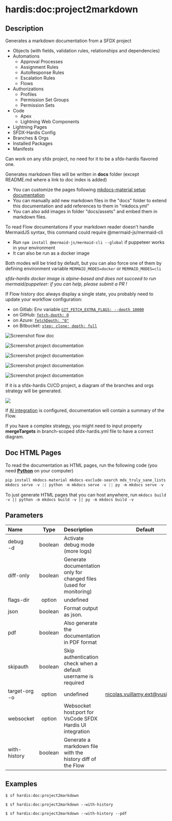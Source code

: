 <!-- This file has been generated with command 'sf hardis:doc:plugin:generate'. Please do not update it manually or it may be overwritten -->
# hardis:doc:project2markdown

## Description

Generates a markdown documentation from a SFDX project

- Objects (with fields, validation rules, relationships and dependencies)
- Automations
  - Approval Processes
  - Assignment Rules
  - AutoResponse Rules
  - Escalation Rules
  - Flows
- Authorizations
  - Profiles
  - Permission Set Groups
  - Permission Sets
- Code
  - Apex
  - Lightning Web Components
- Lightning Pages
- SFDX-Hardis Config
- Branches & Orgs
- Installed Packages
- Manifests

Can work on any sfdx project, no need for it to be a sfdx-hardis flavored one.

Generates markdown files will be written in **docs** folder (except README.md where a link to doc index is added)

- You can customize the pages following [mkdocs-material setup documentation](https://squidfunk.github.io/mkdocs-material/setup/)
- You can manually add new markdown files in the "docs" folder to extend this documentation and add references to them in "mkdocs.yml"
- You can also add images in folder "docs/assets" and embed them in markdown files.

To read Flow documentations if your markdown reader doesn't handle MermaidJS syntax, this command could require @mermaid-js/mermaid-cli

- Run `npm install @mermaid-js/mermaid-cli --global` if puppeteer works in your environment
- It can also be run as a docker image

Both modes will be tried by default, but you can also force one of them by defining environment variable `MERMAID_MODES=docker` or `MERMAID_MODES=cli`

_sfdx-hardis docker image is alpine-based and does not succeed to run mermaid/puppeteer: if you can help, please submit a PR !_

If Flow history doc always display a single state, you probably need to update your workflow configuration:

- on Gitlab: Env variable [`GIT_FETCH_EXTRA_FLAGS: --depth 10000`](https://github.com/hardisgroupcom/sfdx-hardis/blob/main/defaults/monitoring/.gitlab-ci.yml#L11)
- on GitHub: [`fetch-depth: 0`](https://github.com/hardisgroupcom/sfdx-hardis/blob/main/defaults/monitoring/.github/workflows/org-monitoring.yml#L58)
- on Azure: [`fetchDepth: "0"`](https://github.com/hardisgroupcom/sfdx-hardis/blob/main/defaults/monitoring/azure-pipelines.yml#L39)
- on Bitbucket: [`step: clone: depth: full`](https://github.com/hardisgroupcom/sfdx-hardis/blob/main/defaults/monitoring/bitbucket-pipelines.yml#L18)

![Screenshot flow doc](https://github.com/hardisgroupcom/sfdx-hardis/raw/main/docs/assets/images/screenshot-flow-doc.jpg)

![Screenshot project documentation](https://github.com/hardisgroupcom/sfdx-hardis/raw/main/docs/assets/images/screenshot-project-doc.jpg)

![Screenshot project documentation](https://github.com/hardisgroupcom/sfdx-hardis/raw/main/docs/assets/images/screenshot-project-doc-2.jpg)

![Screenshot project documentation](https://github.com/hardisgroupcom/sfdx-hardis/raw/main/docs/assets/images/screenshot-object-diagram.jpg)

![Screenshot project documentation](https://github.com/hardisgroupcom/sfdx-hardis/raw/main/docs/assets/images/screenshot-project-doc-profile.gif)

If it is a sfdx-hardis CI/CD project, a diagram of the branches and orgs strategy will be generated.

![](https://github.com/hardisgroupcom/sfdx-hardis/raw/main/docs/assets/images/screenshot-doc-branches-strategy.jpg)

If [AI integration](https://sfdx-hardis.cloudity.com/salesforce-ai-setup/) is configured, documentation will contain a summary of the Flow.

If you have a complex strategy, you might need to input property **mergeTargets** in branch-scoped sfdx-hardis.yml file to have a correct diagram.

## Doc HTML Pages

To read the documentation as HTML pages, run the following code (you need [**Python**](https://www.python.org/downloads/) on your computer)

```python
pip install mkdocs-material mkdocs-exclude-search mdx_truly_sane_lists || python -m pip install mkdocs-material mkdocs-exclude-search mdx_truly_sane_lists || py -m pip install mkdocs-material mkdocs-exclude-search mdx_truly_sane_lists
mkdocs serve -v || python -m mkdocs serve -v || py -m mkdocs serve -v
```

To just generate HTML pages that you can host anywhere, run `mkdocs build -v || python -m mkdocs build -v || py -m mkdocs build -v`



## Parameters

|Name|Type|Description|Default|Required|Options|
|:---|:--:|:----------|:-----:|:------:|:-----:|
|debug<br/>-d|boolean|Activate debug mode (more logs)||||
|diff-only|boolean|Generate documentation only for changed files (used for monitoring)||||
|flags-dir|option|undefined||||
|json|boolean|Format output as json.||||
|pdf|boolean|Also generate the documentation in PDF format||||
|skipauth|boolean|Skip authentication check when a default username is required||||
|target-org<br/>-o|option|undefined|nicolas.vuillamy.ext@vusion.com|||
|websocket|option|Websocket host:port for VsCode SFDX Hardis UI integration||||
|with-history|boolean|Generate a markdown file with the history diff of the Flow||||

## Examples

```shell
$ sf hardis:doc:project2markdown
```

```shell
$ sf hardis:doc:project2markdown --with-history
```

```shell
$ sf hardis:doc:project2markdown --with-history --pdf
```



